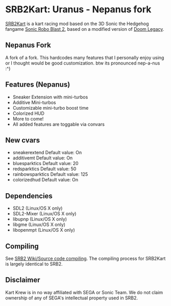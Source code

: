 # SRB2Kart: Uranus - Nepanus fork

[SRB2Kart](https://srb2.org/mods/) is a kart racing mod based on the 3D Sonic the Hedgehog fangame [Sonic Robo Blast 2](https://srb2.org/), based on a modified version of [Doom Legacy](http://doomlegacy.sourceforge.net/).

## Nepanus Fork
A fork of a fork. This hardcodes many features that I personally enjoy using or I thought would be good customization. btw its pronounced nep-a-nus :^)

## Features (Nepanus)
- Sneaker Extension with mini-turbos
- Additive Mini-turbos
- Customizable mini-turbo boost time
- Colorized HUD
- More to come!
- All added features are toggable via convars

## New cvars
- sneakerextend Default value: On
- additivemt Default value: On
- bluesparktics Default value: 20
- redsparktics Default value: 50
- rainbowsparktics Default value: 125
- colorizedhud Default value: On

## Dependencies
- SDL2 (Linux/OS X only)
- SDL2-Mixer (Linux/OS X only)
- libupnp (Linux/OS X only)
- libgme (Linux/OS X only)
- libopenmpt (Linux/OS X only)

## Compiling

See [SRB2 Wiki/Source code compiling](http://wiki.srb2.org/wiki/Source_code_compiling). The compiling process for SRB2Kart is largely identical to SRB2.

## Disclaimer
Kart Krew is in no way affiliated with SEGA or Sonic Team. We do not claim ownership of any of SEGA's intellectual property used in SRB2.
